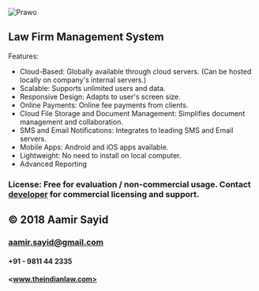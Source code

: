 ![Prawo](https://cdn.theindianlaw.com/prawo/logo.jpg)
## Law Firm Management System

Features:

* Cloud-Based: Globally available through cloud servers. (Can be hosted locally on company's internal servers.)  
* Scalable: Supports unlimited users and data.
* Responsive Design: Adapts to user's screen size.
* Online Payments: Online fee payments from clients.
* Cloud File Storage and Document Management: Simplifies document management and collaboration.
* SMS and Email Notifications: Integrates to leading SMS and Email servers.
* Mobile Apps: Android and iOS apps available.
* Lightweight: No need to install on local computer.
* Advanced Reporting


### License: Free for evaluation / non-commercial usage. Contact [developer](mailto:aamir.sayid@gmail.com) for commercial licensing and support. 


## © 2018 Aamir Sayid
### aamir.sayid@gmail.com
#### +91 - 9811 44 2335
#### <www.theindianlaw.com>
